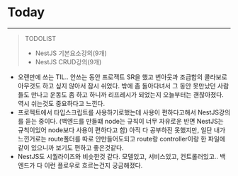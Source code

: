 # Today
---------
> TODOLIST
> - NestJS 기본요소강의(9개)
> - NestJS CRUD강의(9개)


- 오랜만에 쓰는 TIL.. 안쓰는 동안 프로젝트 SR을 했고 번아웃과 조급함의 콜라보로 아무것도 하고 싶지 않아서 잠시 쉬었다. 밖에 좀 돌아다녀서 그 동안 못만났던 사람들도 만나고
운동도 좀 하고 하니까 리프레시가 되었는지 오늘부터는 괜찮아졌다. 역시 쉬는것도 중요하다고 느낀다.  
- 프로젝트에서 타입스크립트를 사용하기로했는데 사용이 편하다고해서 NestJS강의를 듣는 중이다. (백엔드를 만들떄 node는 규칙이 너무 자유로운 반면 NestJS는 규칙이있어 node보다 사용이 편하다고 함)
아직 다 공부하진 못했지만, 일단 내가 느낀거로는 route폴더를 따로 안만들어도되고 route랑 controller이랑 한 파일에 같이 있으니까 보기도 편하고 좋은것같다.
- NestJS도 시퀄라이즈와 비슷한것 같다. 모델있고, 서비스있고, 컨트롤러있고.. 백엔드가 다 이런 플로우로 흐르는건지 궁금해졌다.
 
